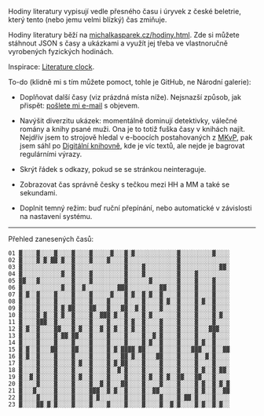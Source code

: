 Hodiny literatury vypisují vedle přesného času i úryvek z české beletrie, který tento (nebo jemu velmi blízký) čas zmiňuje.

Hodiny literatury běží na [michalkasparek.cz/hodiny.html](https://michalkasparek.cz/hodiny.html). Zde si můžete stáhnout JSON s časy a ukázkami a využít jej třeba ve vlastnoručně vyrobených fyzických hodinách.

Inspirace: [Literature clock](https://literature-clock.jenevoldsen.com/).

To-do (klidně mi s tím můžete pomoct, tohle je GitHub, ne Národní galerie):

- Doplňovat další časy (viz prázdná místa níže). Nejsnazší způsob, jak přispět: [pošlete mi e-mail](mailto:michal.kasparek@gmail.com) s objevem.

- Navýšit diverzitu ukázek: momentálně dominují detektivky, válečné romány a knihy psané muži. Ona je to totiž fuška časy v knihách najít. Nejdřív jsem to strojově hledal v e-boocích postahovaných z [MKvP](https://www.mlp.cz/cz/katalog-on-line/eknihy/), pak jsem sáhl po [Digitální knihovně](https://www.digitalniknihovna.cz/), kde je víc textů, ale nejde je bagrovat regulárními výrazy. 

- Skrýt řádek s odkazy, pokud se se stránkou neinteraguje.

- Zobrazovat čas správně česky s tečkou mezi HH a MM a také se sekundami.

- Doplnit temný režim: buď ruční přepínání, nebo automatické v závislosti na nastavení systému.

*** 

 Přehled zanesených časů:

~~~00 ▓░░░░░░░░░▓░▓░░▓░░░░▓░░░░▓░░░░▓░░░░▓░░░░▓░░░░▓░░░░▓░░░░▓░░░░  
01 ▓░░░░▓░░░░▓░░░░▓░░░░▓░░░░░▓░░░▓░▓░░░░░░░░░░░░▓░░░░░░░░░▓░░░░  
02 ▓░░░░▓░▓░▓▓░▓░░▓░░░░▓░░░░▓░░░░▓░░░░░░░░░░░░░░▓░░░░░░░░░░░░░░  
03 ▓░░░░░░░░░░░░░░▓░░░░░░░░░░░░░░▓░░░░▓░░░░░░░░░▓░░░░░░░░░░░▓▓░  
04 ▓░░░░░░░░░░░▓░░▓░░░░▓░░░░░░░░░▓░░░░▓░░░░░░░░░▓░░░░▓░░░░░░░░░  
05 ▓▓░░░▓░░░░░░░░░▓░░░░▓░░░░░░░░░▓░░░░░░▓░░░░░░░▓░░░░▓░░░░▓░░░░  
06 ▓░░░░░░░░░░░▓░░▓░░▓░░░░░░░░░▓▓▓░░░░░░░░░▓▓░░░▓░░░░▓░░░░▓░░░░  
07 ▓░▓░░▓░░░░▓░░░░▓░░░░▓░░░░░▓░░░▓░▓░░▓░▓░░▓░░░░▓░░░░▓░░░░▓░░░░  
08 ▓░░░░▓░░░░▓░░░░▓░░░░▓░░░░▓░░░░▓░░░░▓░░░░▓░▓░░▓░░░░▓░▓░░▓░░░░  
09 ▓░░░░▓░░░░▓░▓░▓▓░░░░▓▓░░░▓░░░▓▓░░▓░▓░░░░▓░░░░▓░░░░▓░░░░▓░░░░  
10 ▓░░░░▓░▓░░▓░▓░░▓░░░░▓░░▓▓▓░▓░░▓░░░░▓░▓░░░░░░░▓░░░░▓░░░░▓░▓░░  
11 ▓░░░░▓▓▓░░▓░░░░▓░░░░▓░░░░▓░░░░▓░▓░░▓░░░░▓░░░░▓░░░░▓░░░░▓░░░░  
12 ▓░▓░░▓░░░░▓▓░░░▓░▓░░▓░░▓░▓░▓░░▓░▓░░▓░░░░▓░░░░▓░░░░▓░░░▓▓▓░░░  
13 ▓░░░░▓░░░░▓░▓▓░▓▓░░░▓░░░░▓░░░░▓░░░░▓░░▓░▓░░░░▓░░░░▓░░░░▓░░░░  
14 ▓░░░░▓░░░░▓░░░░▓░░░░▓░░░░▓░░░░▓░░░░▓░▓░░▓░░░░▓░░░░▓░▓░░▓░░░░  
15 ▓░▓░░▓░░░▓▓░░░░▓▓░░░▓░░░░▓░▓░▓▓▓▓░▓▓░░░░▓░░░░▓░░░▓▓▓░░░▓░░▓▓  
16 ▓░▓░░▓░░░░▓░░░░▓░░░░▓░░░░▓░░░▓▓░▓░░▓░░░▓▓░░░░▓░░░░▓░░▓░▓░░░░  
17 ▓░░░░▓░░░░▓░░░░▓░▓░░▓░░░░▓░▓░▓▓░░░░▓░░░░▓░░░░▓░░░░▓░░░░▓░░░░  
18 ▓░░░░▓░░░░▓░░░░▓░░░░▓░░░░▓░░▓░▓░░░░▓░░░░▓░░░░▓░░░░▓░▓░░▓░▓▓░  
19 ▓░░▓░▓░░░░▓░░░░▓░▓░░▓░░░░▓░░░░▓░░░░▓░▓░░▓░▓░░▓▓░░░▓▓░░░▓░░░░  
20 ▓░░░░▓░░░░▓░░░░▓░░░░▓░░▓░▓░░░▓▓░░░░▓░░░░▓░░░░▓░░░░▓░▓░░▓░▓░▓  
21 ▓░░░▓░░░░░▓░░░░▓░░░░▓▓▓░░▓░▓░░▓░░░░▓░░▓▓░░░░░▓░░░░▓░▓░░▓░░▓▓  
22 ▓░░░░▓░░░░▓░░░░▓░░░░▓░▓░░░░░░░▓░░░░▓░░░░▓░░░░▓░▓▓░▓░░░░▓░░░░  
23 ▓░░░░▓▓░▓░▓░░░░▓░░░░▓░░░░▓░░░░▓░░░░▓░░░░▓░░▓░▓░░░░▓░▓░░▓░▓░░  
~~~